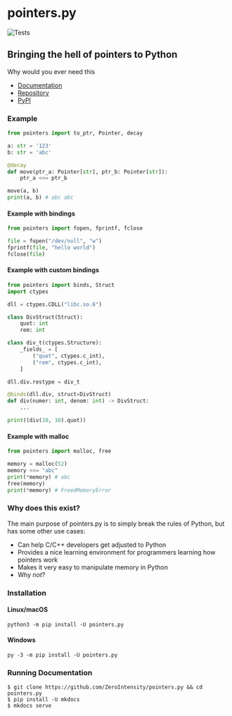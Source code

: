 # pointers.py

![Tests](https://github.com/ZeroIntensity/pointers.py/actions/workflows/tests.yml/badge.svg)

## Bringing the hell of pointers to Python

Why would you ever need this

- [Documentation](https://pointerspy.netlify.app/)
- [Repository](https://github.com/ZeroIntensity/pointers.py)
- [PyPI](https://pypi.org/project/pointers.py)

### Example

```py
from pointers import to_ptr, Pointer, decay

a: str = '123'
b: str = 'abc'

@decay
def move(ptr_a: Pointer[str], ptr_b: Pointer[str]):
    ptr_a <<= ptr_b

move(a, b)
print(a, b) # abc abc
```

#### Example with bindings

```py
from pointers import fopen, fprintf, fclose

file = fopen("/dev/null", "w")
fprintf(file, "hello world")
fclose(file)
```

#### Example with custom bindings

```py
from pointers import binds, Struct
import ctypes

dll = ctypes.CDLL("libc.so.6")

class DivStruct(Struct):
    quot: int
    rem: int

class div_t(ctypes.Structure):
    _fields_ = [
        ("quot", ctypes.c_int),
        ("rem", ctypes.c_int),
    ]

dll.div.restype = div_t

@binds(dll.div, struct=DivStruct)
def div(numer: int, denom: int) -> DivStruct:
    ...

print((div(10, 10).quot))
```

#### Example with malloc

```py
from pointers import malloc, free

memory = malloc(52)
memory <<= "abc"
print(*memory) # abc
free(memory)
print(*memory) # FreedMemoryError
```

### Why does this exist?

The main purpose of pointers.py is to simply break the rules of Python, but has some other use cases:

- Can help C/C++ developers get adjusted to Python
- Provides a nice learning environment for programmers learning how pointers work
- Makes it very easy to manipulate memory in Python
- Why _not_?

### Installation

#### Linux/macOS

```
python3 -m pip install -U pointers.py
```

#### Windows

```
py -3 -m pip install -U pointers.py
```

### Running Documentation

```
$ git clone https://github.com/ZeroIntensity/pointers.py && cd pointers.py
$ pip install -U mkdocs
$ mkdocs serve
```
